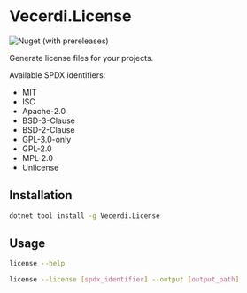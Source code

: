 # Vecerdi.License

![Nuget (with prereleases)](https://img.shields.io/nuget/vpre/Vecerdi.License)

Generate license files for your projects.

Available SPDX identifiers:

- MIT
- ISC
- Apache-2.0
- BSD-3-Clause
- BSD-2-Clause
- GPL-3.0-only
- GPL-2.0
- MPL-2.0
- Unlicense


## Installation

```bash
dotnet tool install -g Vecerdi.License
```

## Usage

```bash
license --help
```

```bash
license --license [spdx_identifier] --output [output_path]
```
